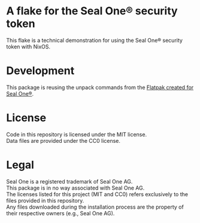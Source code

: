 # A flake for the Seal One® security token
This flake is a technical demonstration for using the Seal One® security token with NixOS.

# Development
This package is reusing the unpack commands from the [Flatpak created for Seal One®](https://github.com/flathub/com.seal_one.SealOne/tree/master).

# License
Code in this repository is licensed under the MIT license.  
Data files are provided under the CC0 license.

# Legal
Seal One is a registered trademark of Seal One AG.  
This package is in no way associated with Seal One AG.  
The licenses listed for this project (MIT and CC0) refers exclusively to the files provided in this repository.  
Any files downloaded during the installation process are the property of their respective owners (e.g., Seal One AG).
